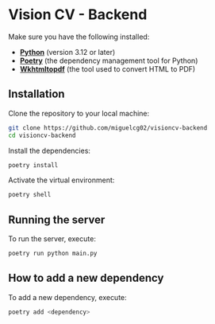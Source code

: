 # Vision CV - Backend

Make sure you have the following installed:
- **[Python](https://www.python.org/downloads/)** (version 3.12 or later)
- **[Poetry](https://python-poetry.org/docs/#installation)** (the dependency management tool for Python)
- **[Wkhtmltopdf](https://wkhtmltopdf.org/downloads.html)** (the tool used to convert HTML to PDF)

## Installation

Clone the repository to your local machine:
```bash
git clone https://github.com/miguelcg02/visioncv-backend
cd visioncv-backend
```

Install the dependencies:
```bash
poetry install
```

Activate the virtual environment:
```bash
poetry shell
```

## Running the server
To run the server, execute:
```bash
poetry run python main.py
```

## How to add a new dependency
To add a new dependency, execute:
```bash
poetry add <dependency>
```
